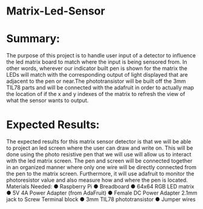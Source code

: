 # Matrix-Led-Sensor
# Summary:
The purpose of this project is to handle user input of a detector to influence the led matrix board
to match where the input is being sensored from. In other words, wherever our indicator built pen
is shown for the matrix the LEDs will match with the corresponding output of light displayed
that are adjacent to the pen or near.The phototransistor will be built off the 3mm TIL78 parts and
will be connected with the adafruit in order to actually map the location of if the x and y indexes
of the matrix to refresh the view of what the sensor wants to output.
# Expected Results:
The expected results for this matrix sensor detector is that we will be able to project an led screen
where the user can draw and write on. This will be done using the photo resistive pen that we
will use will allow us to interact with the led matrix screen. The pen and screen will be
connected together in an organized manner where only one wire will be directly connected from
the pen to the matrix screen. Furthermore, it will use adafruit to monitor the photoresistor value
and also measure how and where the pen is located.
Materials Needed:
● Raspberry Pi
● Breadboard
● 64x64 RGB LED matrix
● 5V 4A Power Adapter (from AdaFruit)
● Female DC Power Adapter 2.1mm jack to Screw Terminal block
● 3mm TIL78 phototransistor
● Jumper wires
